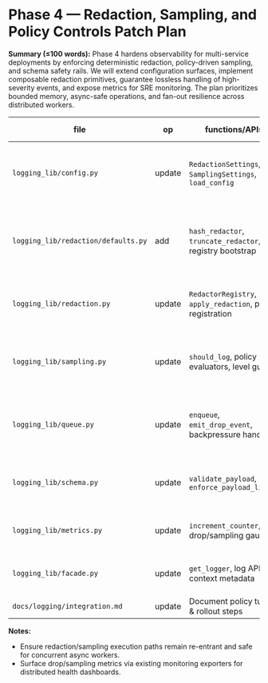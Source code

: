 # Phase 4 — Redaction, Sampling, and Policy Controls Patch Plan

**Summary (≤100 words):** Phase 4 hardens observability for multi-service deployments by enforcing deterministic redaction, policy-driven sampling, and schema safety rails. We will extend configuration surfaces, implement composable redaction primitives, guarantee lossless handling of high-severity events, and expose metrics for SRE monitoring. The plan prioritizes bounded memory, async-safe operations, and fan-out resilience across distributed workers.

| file | op | functions/APIs | tests | perf/mem budget | risk |
| --- | --- | --- | --- | --- | --- |
| `logging_lib/config.py` | update | `RedactionSettings`, `SamplingSettings`, `load_config` | `tests/logging/test_config_phase4.py` | New config load ≤2 ms, no extra allocations beyond cache | Medium |
| `logging_lib/redaction/defaults.py` | add | `hash_redactor`, `truncate_redactor`, registry bootstrap | `tests/logging/test_redaction_defaults.py` | Redaction adds ≤5% CPU per event, zero heap growth per call | Medium |
| `logging_lib/redaction.py` | update | `RedactorRegistry`, `apply_redaction`, plugin registration | `tests/logging/test_redaction_registry.py` | Batch redaction stays lock-free; ≤10 µs per field | High |
| `logging_lib/sampling.py` | update | `should_log`, policy evaluators, level guards | `tests/logging/test_sampling_policies.py` | Decision latency ≤5 µs, error/critical bypass sampling | High |
| `logging_lib/queue.py` | update | `enqueue`, `emit_drop_event`, backpressure handling | `tests/logging/test_queue_drops.py` | No unbounded retries; queue memory ≤ existing cap | High |
| `logging_lib/schema.py` | update | `validate_payload`, `enforce_payload_limits` | `tests/logging/test_schema_limits.py` | Validation ≤3 µs per event; payload cap 16 KB | Medium |
| `logging_lib/metrics.py` | update | `increment_counter`, new drop/sampling gauges | `tests/logging/test_metrics_phase4.py` | Metrics updates <1 µs; no blocking I/O | Low |
| `logging_lib/facade.py` | update | `get_logger`, log API context metadata | `tests/logging/test_facade_phase4.py` | Context binding ≤10 µs; thread-safe | Medium |
| `docs/logging/integration.md` | update | Document policy tuning & rollout steps | `n/a` | n/a | Low |

**Notes:**
- Ensure redaction/sampling execution paths remain re-entrant and safe for concurrent async workers.
- Surface drop/sampling metrics via existing monitoring exporters for distributed health dashboards.

